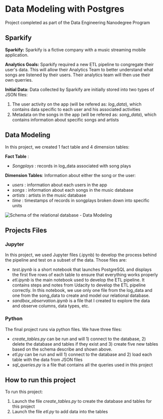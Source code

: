 # Data Modeling with Postgres
Project completed as part of the Data Engineering Nanodegree Program

## Sparkify

**Sparkify:** Sparkify is a fictive company with a music streaming mobile application.

**Analytics Goals:** Sparkify required a new ETL pipeline to congregate their user's data. This will allow their Analytics Team to better understand what songs are listened by their users. Their analytics team will then use their own querries. 

**Initial Data:** Data collected by Sparkify are initially stored into two types of JSON files: 

1. The user activity on the app (will be refered as: *log_data*), which contains data specific to each user and his associated activities
2. Metadata on the songs in the app (will be refered as: *song_data*), which contains information about specific songs and artists

## Data Modeling

In this project, we created 1 fact table and 4 dimension tables:

**Fact Table** : 
- *Songplays* : records in log_data associated with song plays

**Dimension Tables**: Information about either the song or the user:
- *users* : information about each users in the app
- *songs* : information about each songs in the music database
- *artists* : artists in the music database
- *time* : timestamps of records in songplays broken down into specific units

![Schema of the relational database - Data Modeling](https://github.com/Rammen/Classes/tree/main/DE_Nanodegree_Projects/DataModeling_PostgreSQL/Data_Modeling.PNG)

## Projects Files

### Jupyter
In this project, we used Jupyter files (.ipynb) to develop the process behind the pipeline and test on a subset of the data. Those files are:

- *test.ipynb* is a short notebook that launches PostgreSQL and displays the first five rows of each table to ensure that everything works properly
- *etl.ipynb* is the main notebook used to develop the ETL pipeline. It contains steps and notes from Udacity to develop the ETL pipeline correctly. In this notebook, we use only one file from the log_data and one from the song_data to create and model our relational database. 
- *sandbox_observation.ipynb* is a file that I created to explore the data and observe columns, data types, etc. 

### Python
The final project runs via python files. We have three files:

- *create_tables.py* can be run and will 1) connect to the database, 2) delete the database and tables if they exist and 3) create five new tables based on the schema describe and shown above. 
- *etl.py* can be run and will 1) connect to the database and 2) load each table with the data from JSON files
- *sql_queries.py* is a file that contains all the queries used in this project


## How to run this project

To run this project:
1. Launch the file *create_tables.py* to create the database and tables for this project
2. Launch the file *etl.py* to add data into the tables
